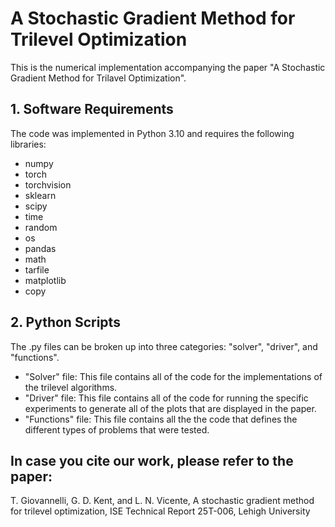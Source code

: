 # A Stochastic Gradient Method for Trilevel Optimization

This is the numerical implementation accompanying the paper "A Stochastic Gradient Method for Trilavel Optimization".

## 1. Software Requirements

The code was implemented in Python 3.10 and requires the following libraries:

- numpy
- torch
- torchvision
- sklearn
- scipy
- time
- random
- os
- pandas
- math
- tarfile
- matplotlib
- copy


## 2. Python Scripts

The .py files can be broken up into three categories: "solver", "driver", and "functions".

- "Solver" file: This file contains all of the code for the implementations of the trilevel algorithms.
- "Driver" file: This file contains all of the code for running the specific experiments to generate all of the plots that are displayed in the paper.
- "Functions" file: This file contains all the the code that defines the different types of problems that were tested.


## In case you cite our work, please refer to the paper:

T. Giovannelli, G. D. Kent, and L. N. Vicente, A stochastic gradient method for trilevel optimization, ISE Technical Report 25T-006, Lehigh University
